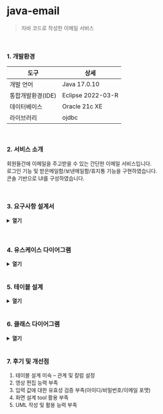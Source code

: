 # java-email
> 자바 코드로 작성한 이메일 서비스
<br>

### 1. 개발환경

도구 | 상세
-|- 
개발 언어 | Java 17.0.10​
통합개발환경(IDE) | Eclipse 2022-03-R​
데이터베이스 | Oracle 21c XE​
라이브러리 | ojdbc​ 

<br>

### 2. 서비스 소개
회원들간에 이메일을 주고받을 수 있는 간단한 이메일 서비스입니다.<br>
로그인 기능 및 받은메일함/보낸메일함/휴지통 기능을 구현하였습니다.<br>
콘솔 기반으로 UI를 구성하였습니다.<br>

<br>

### 3. 요구사항 설계서
<details>
   <summary><b>열기</b></summary>
<div markdown="1">
![요구사항 설계](https://github.com/JinhwanU/java-email/assets/96904426/77750d0b-76b0-4933-87b3-7b0084b7551f)
<br><br>
  https://www.notion.so/cb342621db50460c989b98d3498b8094?v=90b1da24df3d4b9995a06cd302fc6dba&pvs=4
</div>
</details>

<br>
<br>

### 4. 유스케이스 다이어그램
<details>
   <summary><b>열기</b></summary>
<div markdown="1">
![유스케이스 다이어그램](https://github.com/JinhwanU/java-email/assets/96904426/64c19317-b1bf-454c-9989-d7babc5b13d0)
</div>
</details>

<br>

### 5. 테이블 설계
<details>
   <summary><b>열기</b></summary>
<div markdown="1">
![테이블 설계](https://github.com/JinhwanU/java-email/assets/96904426/451543cf-83b9-4539-8f78-a299a7672d18)
</div>
</details>

<br>

### 6. 클래스 다이어그램

<details>
   <summary><b>열기</b></summary>
<div markdown="1">
![UI cld](https://github.com/JinhwanU/java-email/assets/96904426/9ae434c1-35cc-4cb8-8e44-788294f06fb1)
![class cld](https://github.com/JinhwanU/java-email/assets/96904426/7151a57b-205c-43d7-a63c-c15916bf401f) 
</div>
</details>

<br>

### 7. 후기 및 개선점
1. 테이블 설계 미숙 – 관계 및 칼럼 설정​
2. 영상 편집 능력​ 부족
3. 입력 값에 대한 유효성 검증 부족(아이디/비밀번호/이메일 포맷)​
4. 화면 설계 tool 활용 부족
5. UML 작성 및 활용 능력 부족

